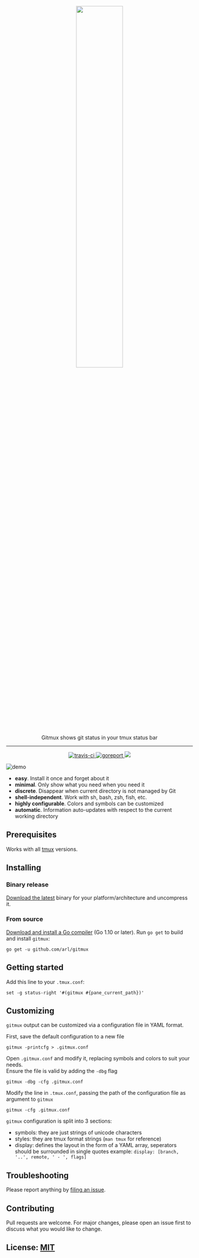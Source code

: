 <p align="center">
<img width="50%" height="50%" src="https://github.com/arl/gitmux/raw/readme-images/logo-transparent.png" />
</p>
<p align="center">Gitmux shows git status in your tmux status bar</p>
<hr>

<p align="center">
<a href="https://travis-ci.com/arl/gitmux">
  <img alt="travis-ci" src="https://travis-ci.com/arl/gitmux.svg?branch=master" />
</a>
<a href="https://goreportcard.com/report/github.com/arl/gitmux">
  <img alt="goreport" src="https://goreportcard.com/badge/github.com/arl/gitmux" />
</a>
<a href="https://opensource.org/licenses/MIT">
  <img src="https://img.shields.io/badge/License-MIT-yellow.svg" />
</a>
</p>

![demo](https://raw.githubusercontent.com/arl/gitmux/readme-images/demo-small.gif)


 - **easy**. Install it once and forget about it
 - **minimal**. Only show what you need when you need it
 - **discrete**. Disappear when current directory is not managed by Git
 - **shell-independent**. Work with sh, bash, zsh, fish, etc.
 - **highly configurable**. Colors and symbols can be customized
 - **automatic**. Information auto-updates with respect to the current working directory

## Prerequisites

Works with all [tmux](https://github.com/tmux/tmux) versions.

## Installing

### Binary release
[Download the latest](https://github.com/arl/gitmux/releases/latest) binary for your platform/architecture and uncompress it.

### From source

[Download and install a Go compiler](https://golang.org/dl/) (Go 1.10 or later).
Run `go get` to build and install `gitmux`:

    go get -u github.com/arl/gitmux

## Getting started

Add this line to your  `.tmux.conf`:

    set -g status-right '#(gitmux #{pane_current_path})'


## Customizing

`gitmux` output can be customized via a configuration file in YAML format.  

First, save the default configuration to a new file

    gitmux -printcfg > .gitmux.conf

Open `.gitmux.conf` and modify it, replacing symbols and colors to suit your needs.  
Ensure the file is valid by adding the `-dbg` flag

    gitmux -dbg -cfg .gitmux.conf

Modify the line in `.tmux.conf`, passing the path of the configuration file as argument to `gitmux`

    gitmux -cfg .gitmux.conf


`gitmux` configuration is split into 3 sections:
 - symbols: they are just strings of unicode characters
 - styles: they are tmux format strings (`man tmux` for reference)
 - display: defines the layout in the form of a YAML array, seperators should be surrounded in single quotes example: `display: [branch, '..', remote, ' - ', flags]`


## Troubleshooting

Please report anything by [filing an issue](https://github.com/arl/gitmux/issues/new).


## Contributing
Pull requests are welcome. For major changes, please open an issue first to discuss what you would like to change.


## License: [MIT](./LICENSE)
